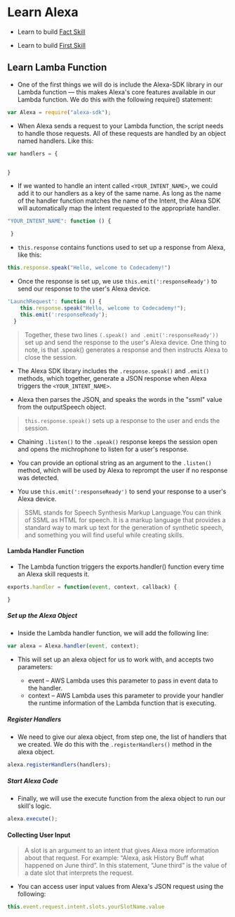 # Learn Alexa

* Learn to build [Fact Skill](https://learn.amazonfutureengineer.com/alexa/fact-skill/#/tasks/3)

* Learn to build [First Skill](https://www.codecademy.com/courses/learn-alexa-skills-kit/lessons/intro-to-alexa/exercises/connect-lambda-arn?action=resume_content_item&course_redirect=learn-alexa)

## Learn Lamba Function

* One of the first things we will do is include the Alexa-SDK library in our Lambda function — this makes Alexa's core features available in our Lambda function. We do this with the following require() statement:

```js
var Alexa = require("alexa-sdk");
```
* When Alexa sends a request to your Lambda function, the script needs to handle those requests. All of these requests are handled by an object named handlers. Like this:

```js
var handlers = {


}
```

* If we wanted to handle an intent called `<YOUR_INTENT_NAME>`, we could add it to our handlers as a key of the same name. As long as the name of the handler function matches the name of the Intent, the Alexa SDK will automatically map the intent requested to the appropriate handler.

```js
"YOUR_INTENT_NAME": function () {

 }
```

* `this.response` contains functions used to set up a response from Alexa, like this:

```js
this.response.speak("Hello, welcome to Codecademy!")
```
* Once the response is set up, we use `this.emit(':responseReady')` to send our response to the user's Alexa device.

```js
'LaunchRequest': function () {
    this.response.speak("Hello, welcome to Codecademy!");
    this.emit(':responseReady');
  }
```
> Together, these two lines `(.speak() and .emit(':responseReady'))` set up and send the response to the user's Alexa device. One thing to note, is that .speak() generates a response and then instructs Alexa to close the session.

* The Alexa SDK library includes the `.response.speak()` and `.emit()` methods, which together, generate a JSON response when Alexa triggers the `<YOUR_INTENT_NAME>`.

* Alexa then parses the JSON, and speaks the words in the "ssml" value from the outputSpeech object.

> `this.response.speak()` sets up a response to the user and ends the session.

* Chaining `.listen()` to the `.speak()` response keeps the session open and opens the michrophone to listen for a user's response.

* You can provide an optional string as an argument to the `.listen()` method, which will be used by Alexa to reprompt the user if no response was detected.

* You use `this.emit(':responseReady')` to send your response to a user's Alexa device.

> SSML stands for Speech Synthesis Markup Language.You can think of SSML as HTML for speech. It is a markup language that provides a standard way to mark up text for the generation of synthetic speech, and something you will find useful while creating skills. 

#### Lambda Handler Function 

* The Lambda function triggers the exports.handler() function every time an Alexa skill requests it.

```js
exports.handler = function(event, context, callback) {

}
```

##### Set up the Alexa Object

* Inside the Lambda handler function, we will add the following line: 
```js 
var alexa = Alexa.handler(event, context);
```
* This will set up an alexa object for us to work with, and accepts two parameters:

    * event – AWS Lambda uses this parameter to pass in event data to the handler.
    * context – AWS Lambda uses this parameter to provide your handler the runtime information of the Lambda function that is executing.

##### Register Handlers

* We need to give our alexa object, from step one, the list of handlers that we created. We do this with the `.registerHandlers()` method in the alexa object.

```js 
alexa.registerHandlers(handlers);
```
##### Start Alexa Code

* Finally, we will use the execute function from the alexa object to run our skill's logic.

```js
alexa.execute();
```
#### Collecting User Input

>A slot is an argument to an intent that gives Alexa more information about that request. For example: “Alexa, ask History Buff what happened on June third”. In this statement, “June third” is the value of a date slot that interprets the request.

* You can access user input values from Alexa's JSON request using the following:

```js
this.event.request.intent.slots.yourSlotName.value
```
